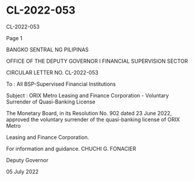 # CL-2022-053

CL-2022-053

Page 1

BANGKO SENTRAL NG PILIPINAS

OFFICE OF THE DEPUTY GOVERNOR I FINANCIAL SUPERVISION SECTOR

CIRCULAR LETTER NO. CL-2022-053

To : All BSP-Supervised Financial Institutions

Subject : ORIX Metro Leasing and Finance Corporation - Voluntary Surrender of Quasi-Banking License

The Monetary Board, in its Resolution No. 902 dated 23 June 2022, approved the voluntary surrender of the quasi-banking license of ORIX Metro

Leasing and Finance Corporation.

For information and guidance.  CHUCHI G. FONACIER

Deputy Governor

05 July 2022